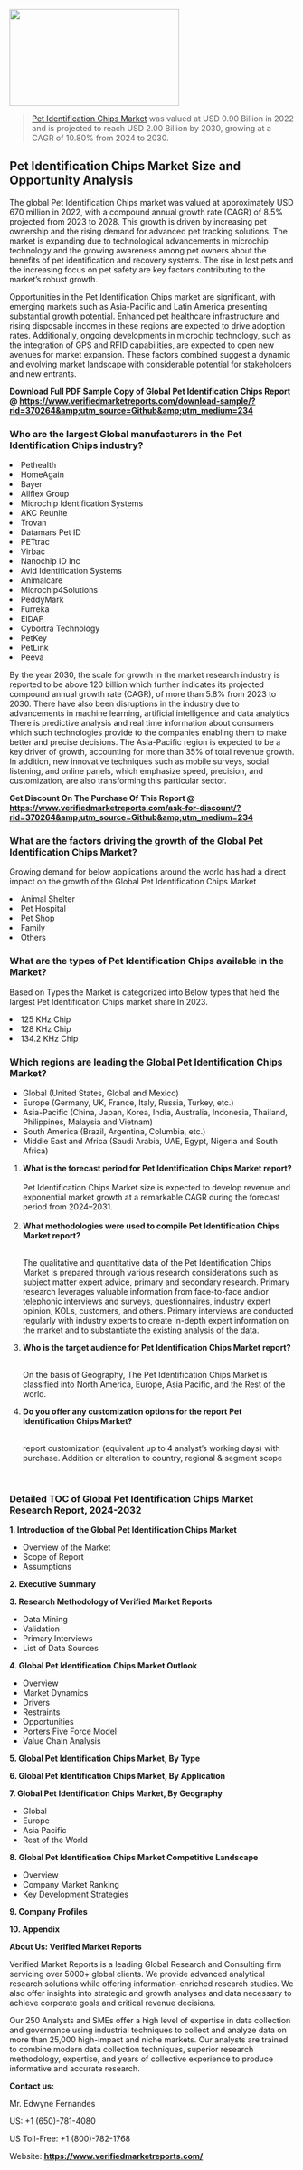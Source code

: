 <img src="https://ffe5etoiles.com/wp-content/uploads/2024/12/MST1-300x171.png" alt="" width="300" height="171" class="alignnone size-medium wp-image-20088" /><blockquote><p><p><a href="https://www.verifiedmarketreports.com/download-sample/?rid=370264&utm_source=Github&utm_medium=234" target="_blank">Pet Identification Chips Market</a> was valued at USD 0.90 Billion in 2022 and is projected to reach USD 2.00 Billion by 2030, growing at a CAGR of 10.80% from 2024 to 2030.</p></blockquote><p><h2>Pet Identification Chips Market Size and Opportunity Analysis</h2> <p>The global Pet Identification Chips market was valued at approximately USD 670 million in 2022, with a compound annual growth rate (CAGR) of 8.5% projected from 2023 to 2028. This growth is driven by increasing pet ownership and the rising demand for advanced pet tracking solutions. The market is expanding due to technological advancements in microchip technology and the growing awareness among pet owners about the benefits of pet identification and recovery systems. The rise in lost pets and the increasing focus on pet safety are key factors contributing to the market’s robust growth.</p> <p>Opportunities in the Pet Identification Chips market are significant, with emerging markets such as Asia-Pacific and Latin America presenting substantial growth potential. Enhanced pet healthcare infrastructure and rising disposable incomes in these regions are expected to drive adoption rates. Additionally, ongoing developments in microchip technology, such as the integration of GPS and RFID capabilities, are expected to open new avenues for market expansion. These factors combined suggest a dynamic and evolving market landscape with considerable potential for stakeholders and new entrants.</p> </p><p class=""><strong>Download Full PDF Sample Copy of Global Pet Identification Chips Report @ <a href="https://www.verifiedmarketreports.com/download-sample/?rid=370264&amp;utm_source=Github&amp;utm_medium=234" target="_blank">https://www.verifiedmarketreports.com/download-sample/?rid=370264&amp;utm_source=Github&amp;utm_medium=234</a></strong></p><h3 id="" class="">Who are the largest Global manufacturers in the Pet Identification Chips industry?</h3><p><li>Pethealth</li><li> HomeAgain</li><li> Bayer</li><li> Allflex Group</li><li> Microchip Identification Systems</li><li> AKC Reunite</li><li> Trovan</li><li> Datamars Pet ID</li><li> PETtrac</li><li> Virbac</li><li> Nanochip ID Inc</li><li> Avid Identification Systems</li><li> Animalcare</li><li> Microchip4Solutions</li><li> PeddyMark</li><li> Furreka</li><li> EIDAP</li><li> Cybortra Technology</li><li> PetKey</li><li> PetLink</li><li> Peeva</li></p><div class=""><div class="" dir="" data-message-author-role="" data-message-id="" data-message-model-slug=""><div class=""><div class=""><div class=""><div class="" dir="" data-message-author-role="" data-message-id="" data-message-model-slug=""><div class=""><div class=""><p>By the year 2030, the scale for growth in the market research industry is reported to be above 120 billion which further indicates its projected compound annual growth rate (CAGR), of more than 5.8% from 2023 to 2030. There have also been disruptions in the industry due to advancements in machine learning, artificial intelligence and data analytics There is predictive analysis and real time information about consumers which such technologies provide to the companies enabling them to make better and precise decisions. The Asia-Pacific region is expected to be a key driver of growth, accounting for more than 35% of total revenue growth. In addition, new innovative techniques such as mobile surveys, social listening, and online panels, which emphasize speed, precision, and customization, are also transforming this particular sector.</p><p><strong>Get Discount On The Purchase Of This Report @&nbsp; <a href="https://www.verifiedmarketreports.com/ask-for-discount/?rid=370264&amp;utm_source=Github&amp;utm_medium=234" target="_blank">https://www.verifiedmarketreports.com/ask-for-discount/?rid=370264&amp;utm_source=Github&amp;utm_medium=234</a></strong></p></div></div></div></div></div></div></div></div><h3 id="" class="">What are the factors driving the growth of the Global Pet Identification Chips Market?</h3><p id="" class="">Growing demand for below applications around the world has had a direct impact on the growth of the Global Pet Identification Chips Market</p><p id="" class=""><li>Animal Shelter</li><li> Pet Hospital</li><li> Pet Shop</li><li> Family</li><li> Others</li></p><h3 id="" class="">What are the types of Pet Identification Chips available in the Market?</h3><p id="" class="">Based on Types the Market is categorized into Below types that held the largest Pet Identification Chips market share In 2023.</p><p id="" class=""><li>125 KHz Chip</li><li> 128 KHz Chip</li><li> 134.2 KHz Chip</li></p><h3 id="" class="">Which regions are leading the Global Pet Identification Chips Market?</h3><ul><li>Global (United States, Global and Mexico)</li><li>Europe (Germany, UK, France, Italy, Russia, Turkey, etc.)</li><li>Asia-Pacific (China, Japan, Korea, India, Australia, Indonesia, Thailand, Philippines, Malaysia and Vietnam)</li><li>South America (Brazil, Argentina, Columbia, etc.)</li><li>Middle East and Africa (Saudi Arabia, UAE, Egypt, Nigeria and South Africa)</li></ul><p><ol><li><strong>What is the forecast period for Pet Identification Chips Market report?<br /></strong><br /><span data-sheets-root="1" data-sheets-value="{&quot;1&quot;:2,&quot;2&quot;:&quot;XXXX size is expected to develop revenue and exponential market growth at a remarkable CAGR during the forecast period from 2024&ndash;2030.&quot;}" data-sheets-userformat="{&quot;2&quot;:12674,&quot;4&quot;:{&quot;1&quot;:2,&quot;2&quot;:16776960},&quot;10&quot;:2,&quot;11&quot;:0,&quot;15&quot;:&quot;Arial&quot;,&quot;16&quot;:12}">Pet Identification Chips Market size is expected to develop revenue and exponential market growth at a remarkable CAGR during the forecast period from 2024&ndash;2031.</span><br /><br /></li><li><strong>What methodologies were used to compile Pet Identification Chips Market report?<br /><br /></strong><p>The qualitative and quantitative data of the&nbsp;Pet Identification Chips Market is prepared through various research considerations such as subject matter expert advice, primary and secondary research. Primary research leverages valuable information from face-to-face and/or telephonic interviews and surveys, questionnaires, industry expert opinion, KOLs, customers, and others. Primary interviews are conducted regularly with industry experts to create in-depth expert information on the market and to substantiate the existing analysis of the data.&nbsp;</p></li><li><strong>Who is the target audience for Pet Identification Chips Market report?<br /><br /></strong><p>On the basis of Geography, The&nbsp;Pet Identification Chips Market is classified into North America, Europe, Asia Pacific, and the Rest of the world.</p></li><li><strong>Do you offer any customization options for the report Pet Identification Chips Market?<br /><br /></strong><p>report customization (equivalent up to 4 analyst&rsquo;s working days) with purchase. Addition or alteration to country, regional &amp; segment scope</p><p>&nbsp;</p></li></ol></p><h3 id="" class="">Detailed TOC of Global Pet Identification Chips Market Research Report, 2024-2032</h3><p id="" class=""><strong>1. Introduction of the Global Pet Identification Chips Market</strong></p><ul><li>Overview of the Market</li><li>Scope of Report</li><li>Assumptions</li></ul><p id="" class=""><strong>2. Executive Summary</strong></p><p id="" class=""><strong>3. Research Methodology of&nbsp;Verified Market Reports</strong></p><ul><li>Data Mining</li><li>Validation</li><li>Primary Interviews</li><li>List of Data Sources</li></ul><p id="" class=""><strong>4. Global Pet Identification Chips Market Outlook</strong></p><ul><li>Overview</li><li>Market Dynamics</li><li>Drivers</li><li>Restraints</li><li>Opportunities</li><li>Porters Five Force Model</li><li>Value Chain Analysis</li></ul><p id="" class=""><strong>5. Global Pet Identification Chips Market, By&nbsp;Type</strong></p><p id="" class=""><strong>6. Global Pet Identification Chips Market, By Application</strong></p><p id="" class=""><strong>7. Global Pet Identification Chips Market, By Geography</strong></p><ul><li>Global</li><li>Europe</li><li>Asia Pacific</li><li>Rest of the World</li></ul><p id="" class=""><strong>8. Global Pet Identification Chips Market Competitive Landscape</strong></p><ul><li>Overview</li><li>Company Market Ranking</li><li>Key Development Strategies</li></ul><p id="" class=""><strong>9. Company Profiles</strong></p><p id="" class=""><strong>10. Appendix</strong></p><p id="" class=""><strong>About Us: Verified Market Reports</strong></p><p id="" class="">Verified Market Reports is a leading Global Research and Consulting firm servicing over 5000+ global clients. We provide advanced analytical research solutions while offering information-enriched research studies. We also offer insights into strategic and growth analyses and data necessary to achieve corporate goals and critical revenue decisions.</p><p id="" class="">Our 250 Analysts and SMEs offer a high level of expertise in data collection and governance using industrial techniques to collect and analyze data on more than 25,000 high-impact and niche markets. Our analysts are trained to combine modern data collection techniques, superior research methodology, expertise, and years of collective experience to produce informative and accurate research.</p><p id="" class=""><strong>Contact us:</strong></p><p id="" class="">Mr. Edwyne Fernandes</p><p id="" class="">US: +1 (650)-781-4080</p><p id="" class="">US Toll-Free: +1 (800)-782-1768</p><p id="" class="">Website: <a target="" data-test-app-aware-link=""><strong>https://www.verifiedmarketreports.com/</strong></a></p>

